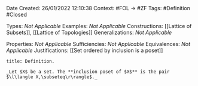 <br />
<br />

Date Created: 26/01/2022 12:10:38
Context: #FOL $\to$ #ZF
Tags: #Definition #Closed 

Types: _Not Applicable_
Examples: _Not Applicable_ 
Constructions: [[Lattice of Subsets]], [[Lattice of Topologies]]
Generalizations: _Not Applicable_

Properties: _Not Applicable_
Sufficiencies: _Not Applicable_
Equivalences: _Not Applicable_
Justifications: [[Set ordered by inclusion is a poset]]

``` ad-Definition
title: Definition.

_Let $X$ be a set. The **inclusion poset of $X$** is the pair $\l\langle X,\subseteq\r\rangle$._

```
